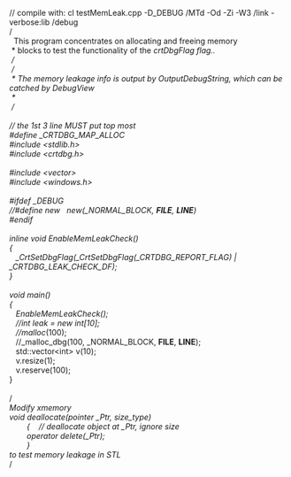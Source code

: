 // compile with: cl testMemLeak.cpp -D_DEBUG /MTd -Od -Zi -W3 /link -verbose:lib /debug<br />/*<br />&nbsp;* This program concentrates on allocating and freeing memory<br />&nbsp;* blocks to test the functionality of the _crtDbgFlag flag..<br />&nbsp;*/<br />&nbsp;/*<br />&nbsp;* The memory leakage info is output by OutputDebugString, which can be catched by DebugView<br />&nbsp;* <br />&nbsp;*/<br /><br />// the 1st 3 line MUST put top most<br />#define _CRTDBG_MAP_ALLOC<br />#include &lt;stdlib.h&gt;<br />#include &lt;crtdbg.h&gt;<br /><br />#include &lt;vector&gt;<br />#include &lt;windows.h&gt;<br /><br />#ifdef _DEBUG<br />//#define new&nbsp;&nbsp; new(_NORMAL_BLOCK, __FILE__, __LINE__)<br />#endif<br /><br />inline void EnableMemLeakCheck()<br />{<br />&nbsp;&nbsp; _CrtSetDbgFlag(_CrtSetDbgFlag(_CRTDBG_REPORT_FLAG) | _CRTDBG_LEAK_CHECK_DF);<br />}<br /><br />void main()<br />{<br />&nbsp;&nbsp; EnableMemLeakCheck();<br />&nbsp;&nbsp; //int* leak = new int[10];<br />&nbsp;&nbsp; //malloc_(100);<br />&nbsp;&nbsp; //_malloc_dbg(100, _NORMAL_BLOCK, __FILE__, __LINE__);<br />&nbsp;&nbsp; std::vector&lt;int&gt; v(10);<br />&nbsp;&nbsp; v.resize(1);<br />&nbsp;&nbsp; v.reserve(100);<br />}<br /><br />/*<br />Modify xmemory<br />void deallocate(pointer _Ptr, size_type)<br />&nbsp;&nbsp; &nbsp;&nbsp;&nbsp; &nbsp;{&nbsp;&nbsp; &nbsp;// deallocate object at _Ptr, ignore size<br />&nbsp;&nbsp; &nbsp;&nbsp;&nbsp; &nbsp;operator delete(_Ptr);<br />&nbsp;&nbsp; &nbsp;&nbsp;&nbsp; &nbsp;}<br />to test memory leakage in STL<br />*/<br /><br />